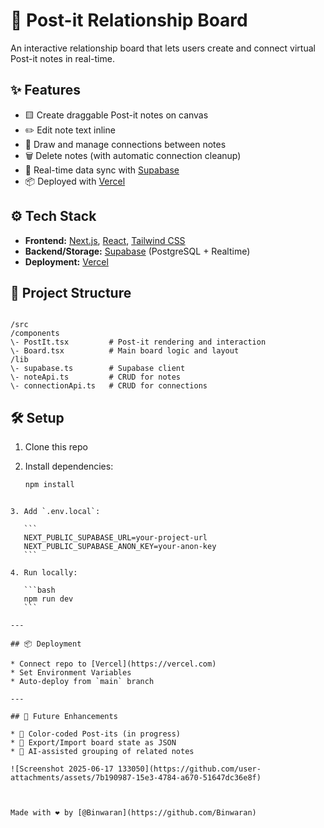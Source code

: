 # 📝 Post-it Relationship Board

An interactive relationship board that lets users create and connect virtual Post-it notes in real-time.

## ✨ Features

- 🟨 Create draggable Post-it notes on canvas
- ✏️ Edit note text inline
- 🔗 Draw and manage connections between notes
- 🗑 Delete notes (with automatic connection cleanup)
- 💾 Real-time data sync with [Supabase](https://supabase.io)
- 📦 Deployed with [Vercel](https://vercel.com)

## ⚙️ Tech Stack

- **Frontend:** [Next.js](https://nextjs.org), [React](https://reactjs.org), [Tailwind CSS](https://tailwindcss.com)
- **Backend/Storage:** [Supabase](https://supabase.io) (PostgreSQL + Realtime)
- **Deployment:** [Vercel](https://vercel.com)

## 📂 Project Structure

```

/src
/components
\- PostIt.tsx         # Post-it rendering and interaction
\- Board.tsx          # Main board logic and layout
/lib
\- supabase.ts        # Supabase client
\- noteApi.ts         # CRUD for notes
\- connectionApi.ts   # CRUD for connections

````

## 🛠 Setup

1. Clone this repo  
2. Install dependencies:

   ```bash
   npm install
````

3. Add `.env.local`:

   ```
   NEXT_PUBLIC_SUPABASE_URL=your-project-url
   NEXT_PUBLIC_SUPABASE_ANON_KEY=your-anon-key
   ```

4. Run locally:

   ```bash
   npm run dev
   ```

---

## 📦 Deployment

* Connect repo to [Vercel](https://vercel.com)
* Set Environment Variables
* Auto-deploy from `main` branch

---

## 🎯 Future Enhancements

* 🎨 Color-coded Post-its (in progress)
* 💾 Export/Import board state as JSON
* 🧠 AI-assisted grouping of related notes

![Screenshot 2025-06-17 133050](https://github.com/user-attachments/assets/7b190987-15e3-4784-a670-51647dc36e8f)



Made with ❤️ by [@Binwaran](https://github.com/Binwaran)

